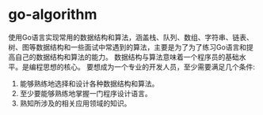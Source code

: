 # go-algorithm
使用Go语言实现常用的数据结构和算法，涵盖栈、队列、数组、字符串、链表、树、图等数据结构和一些面试中常遇到的算法，主要是为了为了练习Go语言和提高自己的数据结构和算法的能力。
数据结构与算法意味着一个程序员的基础水平。是编程思想的核心。
要想成为一个专业的开发人员，至少需要满足几个条件:
  1. 能够熟练地选择和设计各种数据结构和算法。
  2. 至少要能够熟练地掌握一门程序设计语言。
  3. 熟知所涉及的相关应用领域的知识。
  
  
